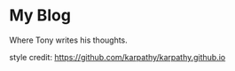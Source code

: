 # My Blog

Where Tony writes his thoughts.

style credit: https://github.com/karpathy/karpathy.github.io
